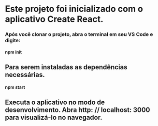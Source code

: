 # Este projeto foi inicializado com o aplicativo Create React.

### Após você clonar o projeto, abra o terminal em seu VS Code e digite:

#### npm init
## Para serem instaladas as dependências necessárias. 

#### npm start
## Executa o aplicativo no modo de desenvolvimento. Abra http: // localhost: 3000 para visualizá-lo no navegador.


